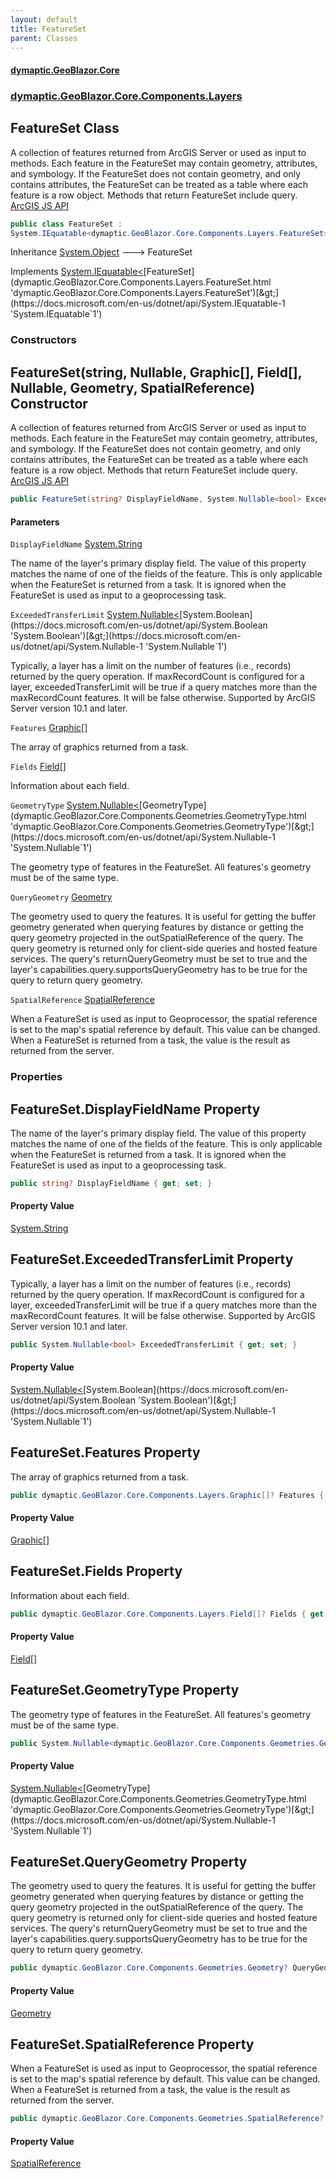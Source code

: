 ```yaml
---
layout: default
title: FeatureSet
parent: Classes
---
```

#### [dymaptic.GeoBlazor.Core](index.html 'index')
### [dymaptic.GeoBlazor.Core.Components.Layers](index.html#dymaptic.GeoBlazor.Core.Components.Layers 'dymaptic.GeoBlazor.Core.Components.Layers')

## FeatureSet Class

A collection of features returned from ArcGIS Server or used as input to methods. Each feature in the FeatureSet may contain geometry, attributes, and symbology. If the FeatureSet does not contain geometry, and only contains attributes, the FeatureSet can be treated as a table where each feature is a row object. Methods that return FeatureSet include query.  
<a target="_blank" href="https://developers.arcgis.com/javascript/latest/api-reference/esri-rest-support-FeatureSet.html">ArcGIS JS API</a>

```csharp
public class FeatureSet :
System.IEquatable<dymaptic.GeoBlazor.Core.Components.Layers.FeatureSet>
```

Inheritance [System.Object](https://docs.microsoft.com/en-us/dotnet/api/System.Object 'System.Object') &#129106; FeatureSet

Implements [System.IEquatable&lt;](https://docs.microsoft.com/en-us/dotnet/api/System.IEquatable-1 'System.IEquatable`1')[FeatureSet](dymaptic.GeoBlazor.Core.Components.Layers.FeatureSet.html 'dymaptic.GeoBlazor.Core.Components.Layers.FeatureSet')[&gt;](https://docs.microsoft.com/en-us/dotnet/api/System.IEquatable-1 'System.IEquatable`1')
### Constructors

<a name='dymaptic.GeoBlazor.Core.Components.Layers.FeatureSet.FeatureSet(string,System.Nullable_bool_,dymaptic.GeoBlazor.Core.Components.Layers.Graphic[],dymaptic.GeoBlazor.Core.Components.Layers.Field[],System.Nullable_dymaptic.GeoBlazor.Core.Components.Geometries.GeometryType_,dymaptic.GeoBlazor.Core.Components.Geometries.Geometry,dymaptic.GeoBlazor.Core.Components.Geometries.SpatialReference)'></a>

## FeatureSet(string, Nullable<bool>, Graphic[], Field[], Nullable<GeometryType>, Geometry, SpatialReference) Constructor

A collection of features returned from ArcGIS Server or used as input to methods. Each feature in the FeatureSet may contain geometry, attributes, and symbology. If the FeatureSet does not contain geometry, and only contains attributes, the FeatureSet can be treated as a table where each feature is a row object. Methods that return FeatureSet include query.  
<a target="_blank" href="https://developers.arcgis.com/javascript/latest/api-reference/esri-rest-support-FeatureSet.html">ArcGIS JS API</a>

```csharp
public FeatureSet(string? DisplayFieldName, System.Nullable<bool> ExceededTransferLimit, dymaptic.GeoBlazor.Core.Components.Layers.Graphic[]? Features, dymaptic.GeoBlazor.Core.Components.Layers.Field[]? Fields, System.Nullable<dymaptic.GeoBlazor.Core.Components.Geometries.GeometryType> GeometryType, dymaptic.GeoBlazor.Core.Components.Geometries.Geometry? QueryGeometry, dymaptic.GeoBlazor.Core.Components.Geometries.SpatialReference? SpatialReference);
```
#### Parameters

<a name='dymaptic.GeoBlazor.Core.Components.Layers.FeatureSet.FeatureSet(string,System.Nullable_bool_,dymaptic.GeoBlazor.Core.Components.Layers.Graphic[],dymaptic.GeoBlazor.Core.Components.Layers.Field[],System.Nullable_dymaptic.GeoBlazor.Core.Components.Geometries.GeometryType_,dymaptic.GeoBlazor.Core.Components.Geometries.Geometry,dymaptic.GeoBlazor.Core.Components.Geometries.SpatialReference).DisplayFieldName'></a>

`DisplayFieldName` [System.String](https://docs.microsoft.com/en-us/dotnet/api/System.String 'System.String')

The name of the layer's primary display field. The value of this property matches the name of one of the fields of the feature. This is only applicable when the FeatureSet is returned from a task. It is ignored when the FeatureSet is used as input to a geoprocessing task.

<a name='dymaptic.GeoBlazor.Core.Components.Layers.FeatureSet.FeatureSet(string,System.Nullable_bool_,dymaptic.GeoBlazor.Core.Components.Layers.Graphic[],dymaptic.GeoBlazor.Core.Components.Layers.Field[],System.Nullable_dymaptic.GeoBlazor.Core.Components.Geometries.GeometryType_,dymaptic.GeoBlazor.Core.Components.Geometries.Geometry,dymaptic.GeoBlazor.Core.Components.Geometries.SpatialReference).ExceededTransferLimit'></a>

`ExceededTransferLimit` [System.Nullable&lt;](https://docs.microsoft.com/en-us/dotnet/api/System.Nullable-1 'System.Nullable`1')[System.Boolean](https://docs.microsoft.com/en-us/dotnet/api/System.Boolean 'System.Boolean')[&gt;](https://docs.microsoft.com/en-us/dotnet/api/System.Nullable-1 'System.Nullable`1')

Typically, a layer has a limit on the number of features (i.e., records) returned by the query operation. If maxRecordCount is configured for a layer, exceededTransferLimit will be true if a query matches more than the maxRecordCount features. It will be false otherwise. Supported by ArcGIS Server version 10.1 and later.

<a name='dymaptic.GeoBlazor.Core.Components.Layers.FeatureSet.FeatureSet(string,System.Nullable_bool_,dymaptic.GeoBlazor.Core.Components.Layers.Graphic[],dymaptic.GeoBlazor.Core.Components.Layers.Field[],System.Nullable_dymaptic.GeoBlazor.Core.Components.Geometries.GeometryType_,dymaptic.GeoBlazor.Core.Components.Geometries.Geometry,dymaptic.GeoBlazor.Core.Components.Geometries.SpatialReference).Features'></a>

`Features` [Graphic](dymaptic.GeoBlazor.Core.Components.Layers.Graphic.html 'dymaptic.GeoBlazor.Core.Components.Layers.Graphic')[[]](https://docs.microsoft.com/en-us/dotnet/api/System.Array 'System.Array')

The array of graphics returned from a task.

<a name='dymaptic.GeoBlazor.Core.Components.Layers.FeatureSet.FeatureSet(string,System.Nullable_bool_,dymaptic.GeoBlazor.Core.Components.Layers.Graphic[],dymaptic.GeoBlazor.Core.Components.Layers.Field[],System.Nullable_dymaptic.GeoBlazor.Core.Components.Geometries.GeometryType_,dymaptic.GeoBlazor.Core.Components.Geometries.Geometry,dymaptic.GeoBlazor.Core.Components.Geometries.SpatialReference).Fields'></a>

`Fields` [Field](dymaptic.GeoBlazor.Core.Components.Layers.Field.html 'dymaptic.GeoBlazor.Core.Components.Layers.Field')[[]](https://docs.microsoft.com/en-us/dotnet/api/System.Array 'System.Array')

Information about each field.

<a name='dymaptic.GeoBlazor.Core.Components.Layers.FeatureSet.FeatureSet(string,System.Nullable_bool_,dymaptic.GeoBlazor.Core.Components.Layers.Graphic[],dymaptic.GeoBlazor.Core.Components.Layers.Field[],System.Nullable_dymaptic.GeoBlazor.Core.Components.Geometries.GeometryType_,dymaptic.GeoBlazor.Core.Components.Geometries.Geometry,dymaptic.GeoBlazor.Core.Components.Geometries.SpatialReference).GeometryType'></a>

`GeometryType` [System.Nullable&lt;](https://docs.microsoft.com/en-us/dotnet/api/System.Nullable-1 'System.Nullable`1')[GeometryType](dymaptic.GeoBlazor.Core.Components.Geometries.GeometryType.html 'dymaptic.GeoBlazor.Core.Components.Geometries.GeometryType')[&gt;](https://docs.microsoft.com/en-us/dotnet/api/System.Nullable-1 'System.Nullable`1')

The geometry type of features in the FeatureSet. All features's geometry must be of the same type.

<a name='dymaptic.GeoBlazor.Core.Components.Layers.FeatureSet.FeatureSet(string,System.Nullable_bool_,dymaptic.GeoBlazor.Core.Components.Layers.Graphic[],dymaptic.GeoBlazor.Core.Components.Layers.Field[],System.Nullable_dymaptic.GeoBlazor.Core.Components.Geometries.GeometryType_,dymaptic.GeoBlazor.Core.Components.Geometries.Geometry,dymaptic.GeoBlazor.Core.Components.Geometries.SpatialReference).QueryGeometry'></a>

`QueryGeometry` [Geometry](dymaptic.GeoBlazor.Core.Components.Geometries.Geometry.html 'dymaptic.GeoBlazor.Core.Components.Geometries.Geometry')

The geometry used to query the features. It is useful for getting the buffer geometry generated when querying features by distance or getting the query geometry projected in the outSpatialReference of the query. The query geometry is returned only for client-side queries and hosted feature services. The query's returnQueryGeometry must be set to true and the layer's capabilities.query.supportsQueryGeometry has to be true for the query to return query geometry.

<a name='dymaptic.GeoBlazor.Core.Components.Layers.FeatureSet.FeatureSet(string,System.Nullable_bool_,dymaptic.GeoBlazor.Core.Components.Layers.Graphic[],dymaptic.GeoBlazor.Core.Components.Layers.Field[],System.Nullable_dymaptic.GeoBlazor.Core.Components.Geometries.GeometryType_,dymaptic.GeoBlazor.Core.Components.Geometries.Geometry,dymaptic.GeoBlazor.Core.Components.Geometries.SpatialReference).SpatialReference'></a>

`SpatialReference` [SpatialReference](dymaptic.GeoBlazor.Core.Components.Geometries.SpatialReference.html 'dymaptic.GeoBlazor.Core.Components.Geometries.SpatialReference')

When a FeatureSet is used as input to Geoprocessor, the spatial reference is set to the map's spatial reference by default. This value can be changed. When a FeatureSet is returned from a task, the value is the result as returned from the server.
### Properties

<a name='dymaptic.GeoBlazor.Core.Components.Layers.FeatureSet.DisplayFieldName'></a>

## FeatureSet.DisplayFieldName Property

The name of the layer's primary display field. The value of this property matches the name of one of the fields of the feature. This is only applicable when the FeatureSet is returned from a task. It is ignored when the FeatureSet is used as input to a geoprocessing task.

```csharp
public string? DisplayFieldName { get; set; }
```

#### Property Value
[System.String](https://docs.microsoft.com/en-us/dotnet/api/System.String 'System.String')

<a name='dymaptic.GeoBlazor.Core.Components.Layers.FeatureSet.ExceededTransferLimit'></a>

## FeatureSet.ExceededTransferLimit Property

Typically, a layer has a limit on the number of features (i.e., records) returned by the query operation. If maxRecordCount is configured for a layer, exceededTransferLimit will be true if a query matches more than the maxRecordCount features. It will be false otherwise. Supported by ArcGIS Server version 10.1 and later.

```csharp
public System.Nullable<bool> ExceededTransferLimit { get; set; }
```

#### Property Value
[System.Nullable&lt;](https://docs.microsoft.com/en-us/dotnet/api/System.Nullable-1 'System.Nullable`1')[System.Boolean](https://docs.microsoft.com/en-us/dotnet/api/System.Boolean 'System.Boolean')[&gt;](https://docs.microsoft.com/en-us/dotnet/api/System.Nullable-1 'System.Nullable`1')

<a name='dymaptic.GeoBlazor.Core.Components.Layers.FeatureSet.Features'></a>

## FeatureSet.Features Property

The array of graphics returned from a task.

```csharp
public dymaptic.GeoBlazor.Core.Components.Layers.Graphic[]? Features { get; set; }
```

#### Property Value
[Graphic](dymaptic.GeoBlazor.Core.Components.Layers.Graphic.html 'dymaptic.GeoBlazor.Core.Components.Layers.Graphic')[[]](https://docs.microsoft.com/en-us/dotnet/api/System.Array 'System.Array')

<a name='dymaptic.GeoBlazor.Core.Components.Layers.FeatureSet.Fields'></a>

## FeatureSet.Fields Property

Information about each field.

```csharp
public dymaptic.GeoBlazor.Core.Components.Layers.Field[]? Fields { get; set; }
```

#### Property Value
[Field](dymaptic.GeoBlazor.Core.Components.Layers.Field.html 'dymaptic.GeoBlazor.Core.Components.Layers.Field')[[]](https://docs.microsoft.com/en-us/dotnet/api/System.Array 'System.Array')

<a name='dymaptic.GeoBlazor.Core.Components.Layers.FeatureSet.GeometryType'></a>

## FeatureSet.GeometryType Property

The geometry type of features in the FeatureSet. All features's geometry must be of the same type.

```csharp
public System.Nullable<dymaptic.GeoBlazor.Core.Components.Geometries.GeometryType> GeometryType { get; set; }
```

#### Property Value
[System.Nullable&lt;](https://docs.microsoft.com/en-us/dotnet/api/System.Nullable-1 'System.Nullable`1')[GeometryType](dymaptic.GeoBlazor.Core.Components.Geometries.GeometryType.html 'dymaptic.GeoBlazor.Core.Components.Geometries.GeometryType')[&gt;](https://docs.microsoft.com/en-us/dotnet/api/System.Nullable-1 'System.Nullable`1')

<a name='dymaptic.GeoBlazor.Core.Components.Layers.FeatureSet.QueryGeometry'></a>

## FeatureSet.QueryGeometry Property

The geometry used to query the features. It is useful for getting the buffer geometry generated when querying features by distance or getting the query geometry projected in the outSpatialReference of the query. The query geometry is returned only for client-side queries and hosted feature services. The query's returnQueryGeometry must be set to true and the layer's capabilities.query.supportsQueryGeometry has to be true for the query to return query geometry.

```csharp
public dymaptic.GeoBlazor.Core.Components.Geometries.Geometry? QueryGeometry { get; set; }
```

#### Property Value
[Geometry](dymaptic.GeoBlazor.Core.Components.Geometries.Geometry.html 'dymaptic.GeoBlazor.Core.Components.Geometries.Geometry')

<a name='dymaptic.GeoBlazor.Core.Components.Layers.FeatureSet.SpatialReference'></a>

## FeatureSet.SpatialReference Property

When a FeatureSet is used as input to Geoprocessor, the spatial reference is set to the map's spatial reference by default. This value can be changed. When a FeatureSet is returned from a task, the value is the result as returned from the server.

```csharp
public dymaptic.GeoBlazor.Core.Components.Geometries.SpatialReference? SpatialReference { get; set; }
```

#### Property Value
[SpatialReference](dymaptic.GeoBlazor.Core.Components.Geometries.SpatialReference.html 'dymaptic.GeoBlazor.Core.Components.Geometries.SpatialReference')
